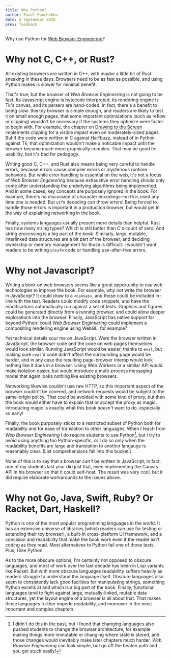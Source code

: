 ```yaml
---
title: Why Python?
author: Pavel Panchekha
date: 5 September 2020
prev: feedback
...
```


Why use Python for [Web Browser Engineering](../)?

# Why not C, C++, or Rust?

All existing browsers are written in C++, with maybe a little bit of
Rust sneaking in these days. Browsers need to be as fast as possible,
and using Python makes is slower for minimal benefit.

That's true, but the browser of *Web Browser Engineering* is not going
to be fast. Its Javascript engine is bytecode interpreted, its
rendering engine is Tk's canvas, and its parsers are hand-coded.
In fact, there's a benefit to being slow: this toy browser is simple
enough, and readers are likely to test it on small enough pages, that
some important optimizations (such as reflow or clipping) wouldn't be
necessary if the systems they optimize were faster to begin with. For
example, the chapter on [Drawing to the Screen](../graphics.md)
implements clipping for a visible impact even on moderately-sized
pages. But if the code were written in C against Harfbuzz, instead of
in Python against Tk, that optimization wouldn't make a noticable
impact until the browser became much more graphically complex.
That may be good for usability, but it's bad for pedagogy.

Writing good C, C++, and Rust also means being very careful to handle
errors, because errors cause compiler errors or mysterious runtime
behaviors. But while error handling is essential on the web, it's not
a focus of *Web Browser Engineering* because exhaustive error handling
should only come after understanding the underlying algorithms being
implemented. And in some cases, key concepts are purposely ignored in
the book. For example, there's no discussion of character
encodings—`utf8` is used any time one is needed. But `utf8` decoding
can throw errors! Being forced to handle those errors is important in
a production browser, but would get in the way of explaining
networking in the book.

Finally, systems languages usually present more details than helpful.
Rust has *how* many string types? Which is still better than C's count
of zero! And string processing is a big part of the book. Similarly,
large, mutable, interlinked data structures are a bit part of the
browser, and deciding ownership or memory management for those is
difficult. I wouldn't want readers to be writing `unsafe` code or
handling use-after-free errors.

# Why not Javascript?

Writing a book on web browsers seems like a great opportunity to *use*
web technologies to improve the book. For example, why not write the
browser in JavaScript? It could draw to a `<canvas>`, and those could
be included in-line with the text. Readers could modify code snippets,
and have the modifications automatically run against a set of tests.
Graphics and figures could be generated directly from a running
browser, and could allow deeper explorations into the browser.
Finally, JavaScript has native support far beyond Python: could *Web
Browser Engineering* could implement a compositing rendering engine
using WebGL, for example?

Yet technical details sour me on JavaScript. Were the browser written
in JavaScript, the browser code and the code on web pages themselves
would look similar. Running JavaScript would be easier, thanks to
`eval`, but making sure `eval`'d code didn't affect the surrounding
page would be harder, and in any case the resulting page-browser
interop would look nothing like it does in a browser. Using Web
Workers or a similar API would make isolation easier, but would
introduce a multi-process messaging model that again looks nothing
like existing browsers.

Networking likewise couldn't use raw HTTP, so this important aspect of
the browser couldn't be covered, and network requests would be subject
to the same-origin policy. That could be avoided with some kind of
proxy, but then the book would either have to explain that or accept
the proxy as magic. Introducing magic is exactly what this book
*doesn't* want to do, especially so early!

Finally, the book purposely sticks to a restricted subset of Python
both for readability and for ease of translation to other languages.
When I teach from *Web Browser Engineering* I do require students to
use Python[^why-teach-python], but I try to avoid using anything too
Python-specific, or I do so only when the readability benefits are
large and translation to another langauge is reasonably clear. (List
comprehensions fall into this bucket.)

[^why-teach-python]: I didn't do this in the past, but I found that
    changing languages also pushed students to change the browser
    architecture, for example making things more immutable or changing
    where state is stored, and those changes would inevitably make
    later chapters much harder. *Web Browser Engineering* can look
    simple, but go off the beaten path and you get stuck easily!

None of this is to say that a browser *can't* be written in
JavaScript; in fact, one of my students last year did just that, even
implementing the Canvas API in his browser so that it could self-host.
The result was very cool, but it did require elaborate workarounds to
the issues above.

# Why not Go, Java, Swift, Ruby? Or Racket, Dart, Haskell?

Python is one of the most popular programming languages in the world.
It has an extensive universe of libraries (which readers can use for
testing or extending their toy browser), a built-in cross-platform UI
framework, and a concision and readability that make the book work
even if the reader isn't coding as they read. Most alternatives to
Python fail one of those tests. Plus, I like Python.

As to the more obscure options, I'm certainly not opposed to obscure
languages, and most of work over the last decade has been in Lisp
variants like Racket. But with more obscure languages readability
suffers heavily as readers struggle to understand the language itself.
Obscure languages also seem to consistently lack good facilities for
manipulating strings, something Python excells at and which is a big
part of the book. Finally, functional languages tend to fight against
large, mutually-linked, mutable data structures, yet the layout engine
of a browser is all about that. That makes those languages further
impede readability, and moreover in the most important and complex
chapters.
